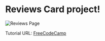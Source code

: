 # Reviews Card project!

![Reviews Page](https://user-images.githubusercontent.com/40532644/135726641-edcb1892-b91d-4de6-93b7-8baf37c70766.png)


Tutorial URL: <a href="https://www.freecodecamp.org/news/javascript-projects-for-beginners/#how-to-create-a-review-carousel" target="_blank">FreeCodeCamp</a>

